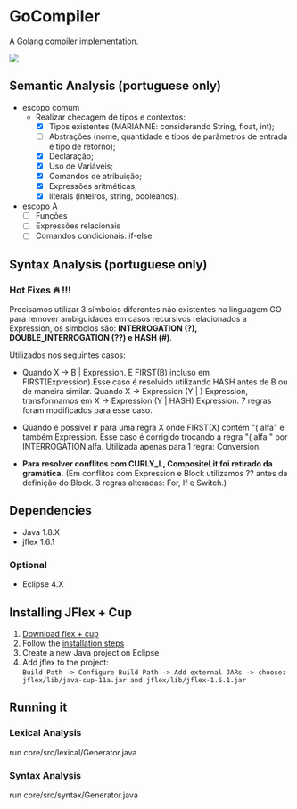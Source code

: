 # GoCompiler

A Golang compiler implementation.

![](https://www.devteam.space/blog/wp-content/uploads/2017/03/gopher_head-min.png)

## Semantic Analysis (portuguese only)

* escopo comum
   * Realizar checagem de tipos e contextos:
     - [x] Tipos existentes (MARIANNE: considerando String, float, int);
     - [ ] Abstrações (nome, quantidade e tipos de parâmetros de entrada e tipo de retorno);
     - [X] Declaração;
     - [X] Uso de Variáveis;
     - [X] Comandos de atribuição;
     - [X] Expressões aritméticas;
     - [X] literais (inteiros, string, booleanos).

* escopo A
     - [ ] Funções
     - [ ] Expressões relacionais
     - [ ] Comandos condicionais: if-else

## Syntax Analysis (portuguese only)

### Hot Fixes :fire: !!!

Precisamos utilizar 3 símbolos diferentes não existentes na linguagem GO para remover ambiguidades em casos recursivos relacionados a Expression, os símbolos são: **INTERROGATION (?), DOUBLE_INTERROGATION (??) e HASH (#)**.

Utilizados nos seguintes casos:

* Quando X -> B | Expression. E FIRST(B) incluso em FIRST(Expression).Esse caso é resolvido utilizando HASH antes de B ou de maneira similar. Quando X -> Expression (Y | ) Expression, transformamos em X -> Expression (Y | HASH) Expression. 7 regras foram modificados para esse caso.

* Quando é possível ir para uma regra X onde FIRST(X) contém "( alfa" e também Expression. Esse caso é corrigido trocando a regra "( alfa " por INTERROGATION alfa. Utilizada apenas para 1 regra: Conversion.

* **Para resolver conflitos com CURLY_L, CompositeLit foi retirado da gramática.** (Em conflitos com Expression e Block utilizamos ?? antes da definição do Block. 3 regras alteradas: For, If e Switch.)

## Dependencies

* Java 1.8.X
* jflex 1.6.1

### Optional

* Eclipse 4.X

## Installing JFlex + Cup

1. [Download flex + cup](http://jflex.de/download.html)
2. Follow the [installation steps](http://jflex.de/installing.html)
3. Create a new Java project on Eclipse
4. Add jflex to the project:  
`Build Path -> Configure Build Path -> Add external JARs -> choose: jflex/lib/java-cup-11a.jar and jflex/lib/jflex-1.6.1.jar`

## Running it

### Lexical Analysis

run core/src/lexical/Generator.java

### Syntax Analysis

run core/src/syntax/Generator.java
